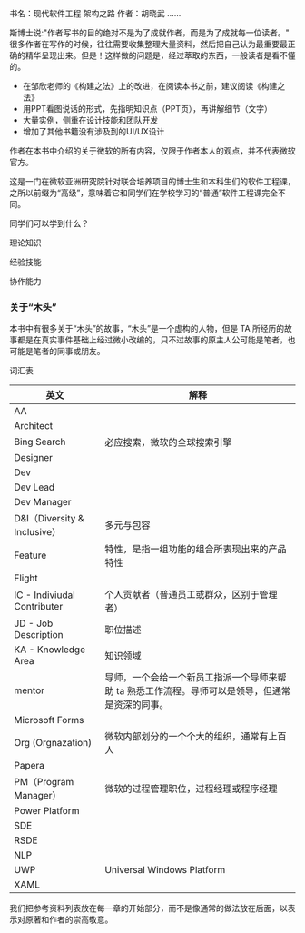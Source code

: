书名：现代软件工程 架构之路
作者：胡晓武 ......


斯博士说:"作者写书的目的绝对不是为了成就作者，而是为了成就每一位读者。" 很多作者在写作的时候，往往需要收集整理大量资料，然后把自己认为最重要最正确的精华呈现出来。但是！这样做的问题是，经过萃取的东西，一般读者是看不懂的。


- 在邹欣老师的《构建之法》上的改进，在阅读本书之前，建议阅读《构建之法》
- 用PPT看图说话的形式，先指明知识点（PPT页），再讲解细节（文字）
- 大量实例，侧重在设计技能和团队开发
- 增加了其他书籍没有涉及到的UI/UX设计



作者在本书中介绍的关于微软的所有内容，仅限于作者本人的观点，并不代表微软官方。

这是一门在微软亚洲研究院针对联合培养项目的博士生和本科生们的软件工程课，之所以前缀为“高级”，意味着它和同学们在学校学习的“普通”软件工程课完全不同。


同学们可以学到什么？

理论知识

经验技能

协作能力



### 关于“木头”

本书中有很多关于“木头”的故事，“木头”是一个虚构的人物，但是 TA 所经历的故事都是在真实事件基础上经过微小改编的，只不过故事的原主人公可能是笔者，也可能是笔者的同事或朋友。



词汇表

|英文|解释|
|--|--|
|AA||
|Architect||
|Bing Search|必应搜索，微软的全球搜索引擎|
|Designer||
|Dev||
|Dev Lead||
|Dev Manager||
|D&I（Diversity & Inclusive）|多元与包容|
|Feature|特性，是指一组功能的组合所表现出来的产品特性|
|Flight||
|IC - Indiviudal Contributer|个人贡献者（普通员工或群众，区别于管理者）|
|JD - Job Description|职位描述|
|KA - Knowledge Area|知识领域|
|mentor|导师，一个会给一个新员工指派一个导师来帮助 ta 熟悉工作流程。导师可以是领导，但通常是资深的同事。|
|Microsoft Forms||
|Org (Orgnazation) | 微软内部划分的一个个大的组织，通常有上百人 |
|Papera||
|PM（Program Manager）|微软的过程管理职位，过程经理或程序经理|
|Power Platform||
|SDE||
|RSDE||
|NLP||
|UWP|Universal Windows Platform|
|XAML||

我们把参考资料列表放在每一章的开始部分，而不是像通常的做法放在后面，以表示对原著和作者的崇高敬意。
